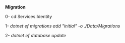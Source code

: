 **Migration**

0- cd Services.Identity

1- *dotnet ef migrations add "initial" -o ./Data/Migrations*

2- *dotnet ef database update*